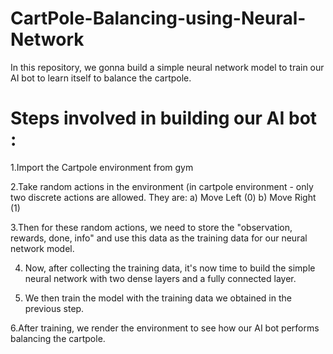 # CartPole-Balancing-using-Neural-Network

In this repository, we gonna build a simple neural network model to train our AI bot to learn itself to balance the cartpole.
 
 # Steps involved in building our AI bot :
 
 1.Import the Cartpole environment from gym
 
 2.Take random actions in the environment (in cartpole environment - only two discrete actions are allowed. They are:
 a) Move Left (0)
 b) Move Right (1)
 
 3.Then for these random actions, we need to store the "observation, rewards, done, info" and use this data as the training data for our neural network model.
 
 4. Now, after collecting the training data, it's now time to build the simple neural network with two dense layers and a fully connected layer.
 
 5. We then train the model with the training data we obtained in the previous step.
 
 6.After training, we render the environment to see how our AI bot performs balancing the cartpole.
